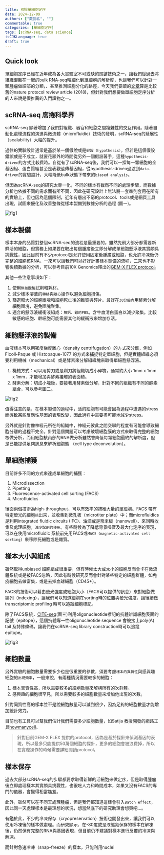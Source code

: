 ```yaml
---
title: 初探單細胞定序
date: 2024-12-09
authors: ["戴揚紘", ""]
commentable: true
categories: [單細胞定序]
tags: [scRNA-seq, data science]
isCJKLanguage: true
draft: true
---
```

<!--more-->
## Quick look
單細胞定序已經在近年成為各大實驗室不可或缺的關鍵技術之一，讓我們從過去將組織混雜在一起的bulk RNA-seq精細化到單細胞的解析度，也讓我們可以針對一顆腫瘤做細部的分類，、甚至推測細胞分化的路徑，今天我們要讀的[文章](https://www.nature.com/articles/s41596-018-0073-y)算是比較舊的nature protocol review article (2018)，但針對我們想要做單細胞定序分析的人來說是很推薦的入門讀物之一。

## scRNA-seq 席捲科學界
scRNA-seq 顯著增加了我們對組織、器官和細胞之間複雜性的交互作用。隨著自動化處理流程的演進與微流體（microfluidic）技術的發明，scRNA-seq的延展性（scalability）大幅的提升。

過往的實驗設計通常是基於某一個假說或是`假設（hypothesis）`，但若是這個假設錯誤或是不成立，就要花額外的時間從另外一個假設著手，這種`hypothesis-driven`的方式比較費時。自從有了scRNA-seq後，我們可以一探每一顆細胞的全基因組、蛋白質組甚至是表觀遺傳基因組，從hypothesis-driven過渡到`data-driven`的實驗設計，大幅降低bulk狀態下帶來的`biased analysis`。

但因為scRNA-seq的研究太專一化，不同的樣本有截然不同的處理步驟，而數據分析也依據不同的需求而有所不同，因此在研究設計上無法將一套準則套用在所有的實驗上，但也因為這個限制，近年有層出不窮的protocol、tools或是網頁工具出現，試圖來優化及改善整條從樣本製備到數據分析的過程 (圖一)。

![fig1](fig1.png '圖一 單細胞定序流程')

## 樣本製備
樣本本身的品質對整個scRNA-seq的流程是最重要的，雖然先前大部分都需要新鮮活的細胞，但實務上如果要在取出每個腫瘤後立即分解成單細胞懸浮液其實頗具挑戰性，因此目前有不少protocol是允許使用固定後腫瘤或細胞，也允許冷凍後仍完整的細胞核RNA，一來可以讓我們可以好好計畫樣本製備的流程，二來也不影響後續數據的分析，可以參考目前10X Genomics釋出的[GEM-X FLEX protocol](https://www.10xgenomics.com/support/single-cell-gene-expression-flex/documentation/steps/library-prep/gem-x-flex-gene-expression-reagent-kit-for-multiplex-samples)。

其他一些注意事項如下：
1. 使用`無核酸酶`試劑和耗材。
2. 減少樣本溶液的`轉移`與`離心`操作以避免細胞損傷。
3. 篩選較大的細胞團塊和細胞死亡後的雜質與碎片。最好在`30分鐘內`用酵素分解細胞團塊，避免團塊聚集。
4. 適合的懸浮液緩衝液組成：`無鈣、鎂的PBS`。含牛血清白蛋白以減少聚集。比較敏感的細胞、幹細胞可能需要其他的緩衝液來增加存活。

## 細胞懸浮液的製備
血液樣本可以用密度梯度離心（density centrifugation）的方式來分離，例如Ficoll-Paque 或 Histopaque-1077 的方式來捕捉特定單細胞，但是實體組織必須要利用機械（mechanical）或是酵素來分解組織塊來取得單細胞懸浮液。
1. 機械方式：可以用剪刀或是剃刀將組織切成小碎塊，通常約大小 1mm x 1mm x 1mm，才能增加與酵素接觸的表面積。
2. 酵素分解：切成小塊後，要接著用酵素做分解，針對不同的組織有不同的酵素組合，可以參考圖二。

![fig2](fig2.png '圖二 不同組織所建議的分解酵素')

值得注意的是，在樣本製備的過程中，活的細胞有可能會因為過程中遭遇的stress而導致某些反應性基因的表現改變，因此過程中需要盡可能地減少stress。

另外就是針對像神經元所在的組織中，神經元彼此之間交聯的程度有可能會導致細胞分離的過程不完全。針對這個問題可以考慮破壞細胞膜的方式來取得完整的細胞核做分析，而用細胞核內部的RNA做分析雖然會降低每顆細胞最終的解析度，但是已能提供足夠訊息來解析細胞態 （cell type deconvolution）。

## 單細胞捕獲
目前許多不同的方式來達成單細胞的捕獲：
1. Microdissection
2. Pipetting
3. Fluorescence-activated cell sorting (FACS)
4. Microfluidics

後面兩個技術為high-throughput，可以有效率的捕獲大量的單細胞。FACS 帶有特定螢光的細胞`挑`出來，並收集到微孔板（microtiter plate）中；而microfluidics 是利用integrated fluidic circuits (IFC)、油滴或是奈米板（nanowell）、來同時收集及處理細胞，`減少試劑的使用`。有些時候為了降低背景噪音及最大化定序的表現，可以在使用microfluidic 系統前先用FACS或`MACS（magnetic-activated cell sorting`）來移除死細胞或是雜質。

## 樣本大小與組成
雖然取得unbiased 細胞組成很重要，但有時候太大或太小的細胞反而會卡在微流體系統或是被FACS忽略，因此有時候研究反而會針對某些特定的細胞群體，如免疫細胞去做富集，或是去掉血球細胞（CD45+）。

FACS的技術可以藉由螢光強度或細胞大小（FACS可以提供的訊息）來對細胞做編列（indexing），讓我們可以知道細胞在sorting時的位置與螢光強度，讓後續做transcriptomic profiling 時可以追蹤細胞標記。

除了FACS系統，[CITE-seq](https://cite-seq.com)(圖三)利用oligonucleotide標記的抗體辨識細胞表面的記號（epitope），這個抗體專一性oligonucleotide sequence 會被接上poly(A) tail 及特殊條碼，讓我們在scRNA-seq library construction時可以追蹤epitope。

![fig3](fig3.png '圖三 CITE-seq 流程')

## 細胞數量
另外實驗的細胞數量需要多少也是很重要的參數，須要考慮`樣本的異質性`與感興趣細胞的`出現頻率`，一般來說，有兩種情況需要較多的細胞：
1. 樣本異質性高，所以需要較多的細胞數量來解構所有的次群體。
2. 感興趣的細胞很罕見，所以需要較多的細胞數量來增加他出現的次數。

針對同質性高的樣本並不是說細胞數量可以減到很少，因為足夠的細胞數量才能增加統計效力。

目前也有工具可以幫我們估計我們需要多少細胞數量，如Satija 教授開發的網路工具[howmanycell](https://satijalab.org/howmanycells/)。

> 針對目前GEM-X FLEX 提供的protocol，因為是基於探針來偵測基因的表現，所以最多只能提供50萬個細胞的探針，更多的細胞會被浪費掉，所以在實際操作的時候需要詳細閱讀protocol。

## 樣本保存
過去大部分scRNA-seq的步驟都要求取得新鮮的活細胞來做定序，但是取得腫瘤後立即處理樣本其實頗具挑戰性，也很吃人力和時間成本，如果又沒有FACS的專門的儀器，會變得相當尷尬。

此外，雖然可以在不同天處理腫瘤，但是我們都知道這樣會引入`Batch effect`，因此同一天處理樣本是最理想的狀況，想當然底下的研究助理會想哭吧...。

有鑑於此，不少的冷凍保存（cryopreservation）技術也開發出來，讓我們可以使用冷凍後的樣本做處理。而研究顯示，在-80度或是液態氮保存的樣本在解凍後，仍然保有完整的RNA與基因表現，但目前仍不建議對樣本進行反覆的冷凍與解凍。 

而針對急速冷凍（snap-freeze）的樣本，只能利用nuclei 